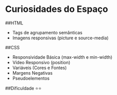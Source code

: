 # Curiosidades do Espaço

##HTML 
- Tags de agrupamento semânticas
- Imagens responsivas (picture e source-media)   

##CSS 
- Responsividade Básica (max-width e min-width) 
- Vídeo Responsivo (position) 
- Variáveis (Cores e Fontes)
- Margens Negativas 
- Pseudoelementos

##Dificuldade 
⭐⭐
